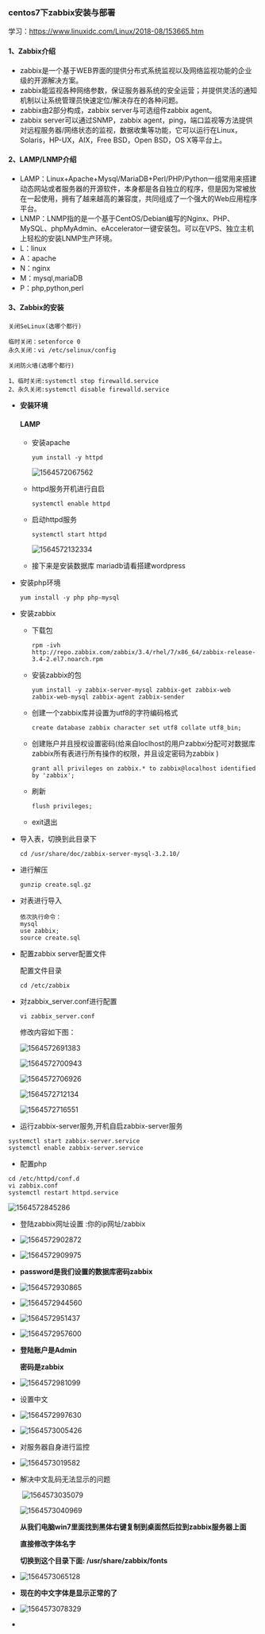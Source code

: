 ### centos7下zabbix安装与部署

学习：<https://www.linuxidc.com/Linux/2018-08/153665.htm> 

#### 1、Zabbix介绍

- zabbix是一个基于WEB界面的提供分布式系统监视以及网络监视功能的企业级的开源解决方案。
- zabbix能监视各种网络参数，保证服务器系统的安全运营；并提供灵活的通知机制以让系统管理员快速定位/解决存在的各种问题。
- zabbix由2部分构成，zabbix server与可选组件zabbix agent。
- zabbix server可以通过SNMP，zabbix agent，ping，端口监视等方法提供对远程服务器/网络状态的监视，数据收集等功能，它可以运行在Linux，Solaris，HP-UX，AIX，Free BSD，Open BSD，OS X等平台上。

 

#### 2、LAMP/LNMP介绍

- LAMP：Linux+Apache+Mysql/MariaDB+Perl/PHP/Python一组常用来搭建动态网站或者服务器的开源软件，本身都是各自独立的程序，但是因为常被放在一起使用，拥有了越来越高的兼容度，共同组成了一个强大的Web应用程序平台。
- LNMP：LNMP指的是一个基于CentOS/Debian编写的Nginx、PHP、MySQL、phpMyAdmin、eAccelerator一键安装包。可以在VPS、独立主机上轻松的安装LNMP生产环境。
- L：linux
- A：apache
- N：nginx
- M：mysql,mariaDB
- P：php,python,perl



#### 3、Zabbix的安装

```
关闭SeLinux(选哪个都行)

临时关闭：setenforce 0
永久关闭：vi /etc/selinux/config 
```

```
关闭防火墙(选哪个都行)

1、临时关闭:systemctl stop firewalld.service
2、永久关闭:systemctl disable firewalld.service
```



- **安装环境**

  #### LAMP

  - 安装apache

    ```
    yum install -y httpd
    ```

    ![1564572067562](C:\Users\EDZ\AppData\Local\Temp\1564572067562.png)

  - httpd服务开机进行自启 

    ```
    systemctl enable httpd
    ```

  - 启动httpd服务

    ```
    systemctl start httpd
    ```

    ![1564572132334](C:\Users\EDZ\AppData\Local\Temp\1564572132334.png)

  - 接下来是安装数据库 mariadb请看搭建wordpress

- 安装php环境  

  ```
  yum install -y php php-mysql
  ```

  

- 安装zabbix

  - 下载包

    ```
    rpm -ivh http://repo.zabbix.com/zabbix/3.4/rhel/7/x86_64/zabbix-release-3.4-2.el7.noarch.rpm
    ```

    

  - 安装zabbix的包

    ```
    yum install -y zabbix-server-mysql zabbix-get zabbix-web zabbix-web-mysql zabbix-agent zabbix-sender
    ```

  - 创建一个zabbix库并设置为utf8的字符编码格式 

    ```
    create database zabbix character set utf8 collate utf8_bin;
    ```

  - 创建账户并且授权设置密码(给来自loclhost的用户zabbxi分配可对数据库zabbix所有表进行所有操作的权限，并且设定密码为zabbix )

    ```
    grant all privileges on zabbix.* to zabbix@localhost identified by 'zabbix';
    ```

  - 刷新 

    ```
    flush privileges;
    ```

  - exit退出

- 导入表，切换到此目录下

  ```
  cd /usr/share/doc/zabbix-server-mysql-3.2.10/
  ```

- 进行解压

  ```
  gunzip create.sql.gz
  ```

- 对表进行导入 

  ```
  依次执行命令：
  mysql
  use zabbix;
  source create.sql
  ```

- 配置zabbix server配置文件

  配置文件目录

  ```
  cd /etc/zabbix
  ```

- 对zabbix_server.conf进行配置

  ```
  vi zabbix_server.conf
  ```

  修改内容如下图：

  ![1564572691383](C:\Users\EDZ\AppData\Local\Temp\1564572691383.png)

  ![1564572700943](C:\Users\EDZ\AppData\Local\Temp\1564572700943.png)

  ![1564572706926](C:\Users\EDZ\AppData\Local\Temp\1564572706926.png)

  ![1564572712134](C:\Users\EDZ\AppData\Local\Temp\1564572712134.png)

  ![1564572716551](C:\Users\EDZ\AppData\Local\Temp\1564572716551.png)

  

- 运行zabbix-server服务,开机自启zabbix-server服务

```
systemctl start zabbix-server.service
systemctl enable zabbix-server.service
```

- 配置php

```
cd /etc/httpd/conf.d
vi zabbix.conf
systemctl restart httpd.service
```

![1564572845286](C:\Users\EDZ\AppData\Local\Temp\1564572845286.png)

- 登陆zabbix网址设置 :你的ip网址/zabbix

- ![1564572902872](C:\Users\EDZ\AppData\Local\Temp\1564572902872.png)

- ![1564572909975](C:\Users\EDZ\AppData\Local\Temp\1564572909975.png)

- **password是我们设置的数据库密码zabbix** 

- ![1564572930865](C:\Users\EDZ\AppData\Local\Temp\1564572930865.png)

- ![1564572944560](C:\Users\EDZ\AppData\Local\Temp\1564572944560.png)

- ![1564572951437](C:\Users\EDZ\AppData\Local\Temp\1564572951437.png)

- ![1564572957600](C:\Users\EDZ\AppData\Local\Temp\1564572957600.png)

- **登陆账户是Admin**

  **密码是zabbix**



- ![1564572981099](C:\Users\EDZ\AppData\Local\Temp\1564572981099.png)

- 设置中文

   

- ![1564572997630](C:\Users\EDZ\AppData\Local\Temp\1564572997630.png)

- ![1564573005426](C:\Users\EDZ\AppData\Local\Temp\1564573005426.png)

- 对服务器自身进行监控 

- ![1564573019582](C:\Users\EDZ\AppData\Local\Temp\1564573019582.png)

- 解决中文乱码无法显示的问题

  ​			 ![1564573035079](C:\Users\EDZ\AppData\Local\Temp\1564573035079.png)

  ![1564573040969](C:\Users\EDZ\AppData\Local\Temp\1564573040969.png)

  **从我们电脑win7里面找到黑体右键复制到桌面然后拉到zabbix服务器上面**

  **直接修改字体名字**

  **切换到这个目录下面: /usr/share/zabbix/fonts**

- ![1564573065128](C:\Users\EDZ\AppData\Local\Temp\1564573065128.png)

- **现在的中文字体是显示正常的了** 

- ![1564573078329](C:\Users\EDZ\AppData\Local\Temp\1564573078329.png)

- 